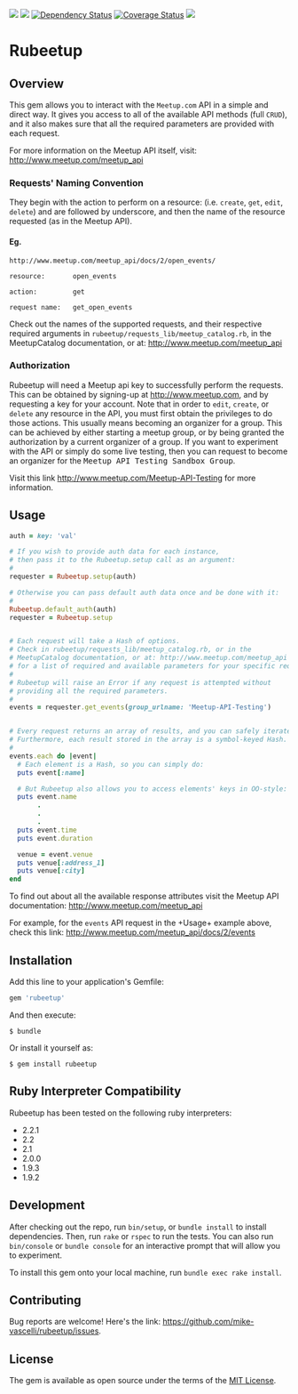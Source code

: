 <a href="https://travis-ci.org/mike-vascelli/rubeetup"><img src="https://travis-ci.org/mike-vascelli/rubeetup.svg?branch=master"/></a>
<a href="https://codeclimate.com/github/mike-vascelli/rubeetup"><img src="https://codeclimate.com/github/mike-vascelli/rubeetup/badges/gpa.svg" /></a>
<a href='https://gemnasium.com/mike-vascelli/rubeetup'><img src="https://gemnasium.com/mike-vascelli/rubeetup.svg" alt="Dependency Status" /></a>
<a href='https://coveralls.io/r/mike-vascelli/rubeetup'><img src='https://coveralls.io/repos/mike-vascelli/rubeetup/badge.svg' alt='Coverage Status' /></a>
<a href="https://inch-ci.org/github/mike-vascelli/rubeetup"><img src="http://inch-ci.org/github/mike-vascelli/rubeetup.svg?branch=master"/></a>


# Rubeetup

## Overview

This gem allows you to interact with the `Meetup.com` API in a simple and direct way. It gives you access to all of the available API methods (full `CRUD`), and it also makes sure that all the required parameters are provided with each request.

For more information on the Meetup API itself, visit: http://www.meetup.com/meetup_api


### Requests' Naming Convention

They begin with the action to perform on a resource: (i.e. `create`, `get`, `edit`, `delete`) and are followed by underscore, and then the name of the resource requested (as in the Meetup API).
#### Eg.
    http://www.meetup.com/meetup_api/docs/2/open_events/

    resource:       open_events

    action:         get

    request name:   get_open_events



Check out the names of the supported requests, and their respective required arguments in `rubeetup/requests_lib/meetup_catalog.rb`, in the MeetupCatalog documentation, or at: http://www.meetup.com/meetup_api

### Authorization
Rubeetup will need a Meetup api key to successfully perform the requests. This can be obtained by signing-up at http://www.meetup.com, and by requesting a key for your account.
Note that in order to `edit`, `create`, or `delete` any resource in the API, you must first obtain the privileges to do those actions. This usually means becoming an organizer for a group. This can be achieved by either starting a meetup group, or by being granted the authorization by a current organizer of a group. If you want to experiment with the API or simply do some live testing, then you can request to become an organizer for the <tt>Meetup API Testing Sandbox Group</tt>.

Visit this link http://www.meetup.com/Meetup-API-Testing for more information.

## Usage

```ruby
auth = key: 'val'

# If you wish to provide auth data for each instance,
# then pass it to the Rubeetup.setup call as an argument:
#
requester = Rubeetup.setup(auth)

# Otherwise you can pass default auth data once and be done with it:
#
Rubeetup.default_auth(auth)
requester = Rubeetup.setup


# Each request will take a Hash of options.
# Check in rubeetup/requests_lib/meetup_catalog.rb, or in the
# MeetupCatalog documentation, or at: http://www.meetup.com/meetup_api
# for a list of required and available parameters for your specific request.
#
# Rubeetup will raise an Error if any request is attempted without
# providing all the required parameters.
#
events = requester.get_events(group_urlname: 'Meetup-API-Testing')


# Every request returns an array of results, and you can safely iterate over them.
# Furthermore, each result stored in the array is a symbol-keyed Hash.
#
events.each do |event|
  # Each element is a Hash, so you can simply do:
  puts event[:name]

  # But Rubeetup also allows you to access elements' keys in OO-style:
  puts event.name
       .
       .
       .
  puts event.time
  puts event.duration

  venue = event.venue
  puts venue[:address_1]
  puts venue[:city]
end
```

To find out about all the available response attributes visit the Meetup API documentation:
http://www.meetup.com/meetup_api

For example, for the `events` API request in the +Usage+ example above, check this link:
http://www.meetup.com/meetup_api/docs/2/events






## Installation

Add this line to your application's Gemfile:

```ruby
gem 'rubeetup'
```

And then execute:

    $ bundle

Or install it yourself as:

    $ gem install rubeetup

## Ruby Interpreter Compatibility

Rubeetup has been tested on the following ruby interpreters:

- 2.2.1
- 2.2
- 2.1
- 2.0.0
- 1.9.3
- 1.9.2

## Development

After checking out the repo, run `bin/setup`, or `bundle install` to install dependencies. Then, run `rake` or `rspec` to run the tests. You can also run `bin/console` or `bundle console` for an interactive prompt that will allow you to experiment.

To install this gem onto your local machine, run `bundle exec rake install`.

## Contributing

Bug reports are welcome! Here's the link: https://github.com/mike-vascelli/rubeetup/issues.


## License

The gem is available as open source under the terms of the [MIT License](http://opensource.org/licenses/MIT).

